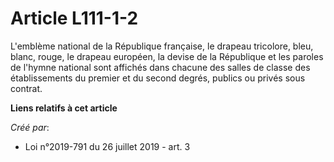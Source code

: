 # Article L111-1-2

L'emblème national de la République française, le drapeau tricolore, bleu, blanc, rouge, le drapeau européen, la devise de la
République et les paroles de l'hymne national sont affichés dans chacune des salles de classe des établissements du premier
et du second degrés, publics ou privés sous contrat.

**Liens relatifs à cet article**

_Créé par_:

  - Loi n°2019-791 du 26 juillet 2019 - art. 3
